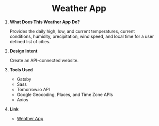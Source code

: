 <h1 align="center">
  Weather App
</h1>

1.  **What Does This Weather App Do?**

    Provides the daily high, low, and current temperatures, current conditions, humidity, precipitation, wind speed, and local time for a user defined list of cities.

2.  **Design Intent**

    Create an API-connected website.

3.  **Tools Used**

    - Gatsby
    - Sass
    - Tomorrow.io API
    - Google Geocoding, Places, and Time Zone APIs
    - Axios

4.  **Link**

    - [Weather App](https://weatherappmain.gatsbyjs.io/)
